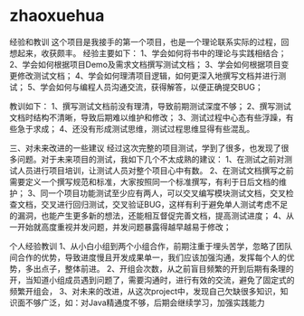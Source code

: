 # zhaoxuehua
经验和教训
这个项目是我接手的第一个项目，也是一个理论联系实际的过程，回想起来，收获颇丰。
经验主要如下：
1、学会如何将书中的理论与实践相结合；
2、学会如何根据项目Demo及需求文档撰写测试文档；
3、学会如何根据项目变更修改测试文档；
4、学会如何理清项目逻辑，如何更深入地撰写文档并进行测试；
5、学会如何与编程人员沟通交流，获得解答，以便正确提交BUG；

教训如下：
1、撰写测试文档前没有理清，导致前期测试深度不够；
2、撰写测试文档时结构不清晰，导致后期难以维护和修改；
3、测试过程中心态有些浮躁，有些急于求成；
4、还没有形成测试思维，测试过程思维显得有些混乱。

三、对未来改进的一些建议
经过这次完整的项目测试，学到了很多，也发现了很多问题。对于未来项目的测试，我如下几个不太成熟的建议：
1、在测试之前对测试人员进行项目培训，让测试人员对整个项目心中有数。
2、在测试文档撰写之前需要定义一个撰写规范和标准，大家按照同一个标准撰写，有利于日后文档的维护；
3、同一个项目功能测试至少应有两人，可以交叉编写模块测试文档，交叉检查文档，交叉进行回归测试，交叉验证BUG，这样有利于避免单人测试考虑不足的漏洞，也能产生更多新的想法，还能相互督促完善文档，提高测试进度；
4、从一开始就高度重视并发问题，并发问题暴露得越早越易于修改；   

个人经验教训
1、从小白小组到两个小组合作，前期注重于埋头苦学，忽略了团队间合作的优势，导致进度慢且开发成果单一，我们应该加强沟通，发挥每个人的优势，多出点子，整体前进。 
2、开组会次数，从之前盲目频繁的开到后期有条理的开，当知道小组成员遇到问题了，需要沟通时，进行有效的交流，避免了固定式的 频繁开组会， 
3、对未来的改进，从这次project中，发现自己欠缺很多知识，知识面不够广泛，如：对Java精通度不够，后期会继续学习，加强实践能力
